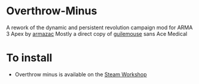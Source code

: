 # Overthrow-Minus

A rework of the dynamic and persistent revolution campaign mod for ARMA 3 Apex by [armazac](https://github.com/ArmaOverthrow/Overthrow)
Mostly a direct copy of [guilemouse](https://github.com/guilemouse/Overthrow) sans Ace Medical

# To install
* Overthrow minus is available on the [Steam Workshop](https://steamcommunity.com/id/Lyme/myworkshopfiles/?appid=107410)
